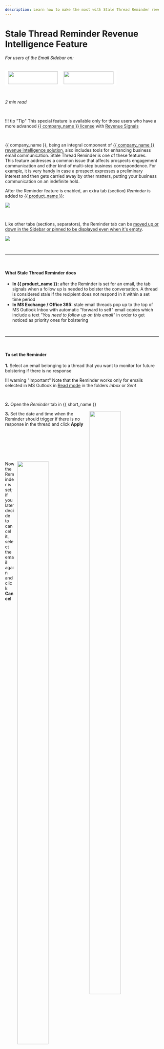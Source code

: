 ```yaml
---
description: Learn how to make the most with Stale Thread Reminder revenue intelligence feature
---
```

# Stale Thread Reminder Revenue Intelligence Feature  
  

<i>For users of the Email Sidebar on:</i><br><br>
<div class="container" style="display: inline-block; height: 42px; width: 162px; padding: 5px 10px; background-color: #fff;"><img src="https://revenuegrid.com/revenue-inbox/wp-content/uploads/Exchange1.svg" style="height: 100%; object-fit: contain; vertical-align: middle;"></div><div class="container" style="display: inline-block; height: 42px; width: 163px; padding: 5px 10px; background-color: #fff;"><img src="https://revenuegrid.com/revenue-inbox/wp-content/uploads/Office365.svg" style="height: 100%; object-fit: contain; vertical-align: middle;"></div>

&nbsp;

*2 min read*  

<!-- ShareThis BEGIN --> 
<div class="addthis_inline_share_toolbox"></div>
<!-- End ShareThis --> 

&nbsp;

!!! tip "Tip"
    This special feature is available only for those users who have a more advanced [{{ company_name }} license](https://revenuegrid.com/pricing/) with [Revenue Signals](https://docs.revenuegrid.com/articles/Signals/)

&nbsp;

{{ company_name }}, being an integral component of [{{ company_name }} revenue intelligence solution](https://docs.revenuegrid.com/), also includes tools for enhancing business email communication. Stale Thread Reminder is one of these features.  
This feature addresses a common issue that affects prospects engagement communication and other kind of multi-step business correspondence. For example, it is very handy in case a prospect expresses a preliminary interest and then gets carried away by other matters, putting your business communication on an indefinite hold.

After the Reminder feature is enabled, an extra tab (section) *Reminder* is added to [{{ product_name }}](../Introduction/): 

<p><img src="..\..\assets\images\Using-SmartCloud-Connect\How-To-s\Stale-Thread\stale-thread-apply.png">
</p>

&nbsp;

Like other tabs (sections, separators), the Reminder tab can be [moved up or down in the Sidebar or pinned to be displayed even when it's empty](../Customization-Settings-Explained/#7_changing_card_order_and_pinning_cards).

<p><img src="..\..\assets\images\Using-SmartCloud-Connect\How-To-s\Stale-Thread\stale-thread-enable.png" class="minimized">
</p>

&nbsp;

* * *

&nbsp;

#### What Stale Thread Reminder does

- **In {{ product_name }}:** after the Reminder is set for an email, the tab signals when a follow up is needed to bolster the conversation. A thread is considered stale if the recipient does not respond in it within a set time period  
- **In MS Exchange / Office 365:** stale email threads pop up to the top of MS Outlook Inbox with automatic "forward to self" email copies which include a text *"You need to follow up on this email"* in order to get noticed as priority ones for bolstering

&nbsp;

* * *

&nbsp;

#### To set the Reminder

**1\.** Select an email belonging to a thread that you want to monitor for future bolstering if there is no response

!!! warning "Important"
    Note that the Reminder works only for emails selected in MS Outlook in [Read mode](../Saving-Emails-in-Salesforce-2.-Ways-to-Save-an-Email-%28Adaptive-view%29/#2_when_revenue_grid_sync_is_not_active) in the folders *Inbox* or *Sent*

&nbsp;

**2\.** Open the *Reminder* tab in {{ short_name }}

<p><img src="..\..\assets\images\Using-SmartCloud-Connect\How-To-s\Stale-Thread\stale-thread1.png" style="width: 45%; height: 70%;float: right;margin-left:2%;">
</p>

**3\.** Set the date and time when the Reminder should trigger if there is no response in the thread and click **Apply**


<br><br><br><br><br>


<p><img src="..\..\assets\images\Using-SmartCloud-Connect\How-To-s\Stale-Thread\stale-thread-active.png" style="width: 45%; height: 70%;float: right;margin-left:2%;">
</p>

Now the Reminder is set; if you later decide to cancel it, select the email again and click **Cancel**


&nbsp;

&nbsp;

